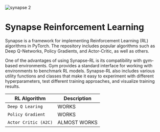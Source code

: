 ![synapse 2](https://user-images.githubusercontent.com/56114938/235324384-6612eaf7-fda9-40d8-b366-d9d9d66920b0.png)

# Synapse Reinforcement Learning

Synapse is a framework for implementing Reinforcement Learning (RL) algorithms in PyTorch. The repository includes popular algorithms such as Deep Q-Networks, Policy Gradients, and Actor-Critic, as well as others.

One of the advantages of using Synapse-RL is its compatibility with gym-based environments. Gym provides a standard interface for working with environments to benchmark RL models. Synapse-RL also includes various utility functions and classes that make it easy to experiment with different hyperparameters, test different training approaches, and visualize training results.




| RL Algorithm | Description |
| --- | --- |
| `Deep Q Learing` | WORKS |
| `Policy Gradient` | WORKS |
| `Actor Critic (A2C)` | ALMOST WORKS |

